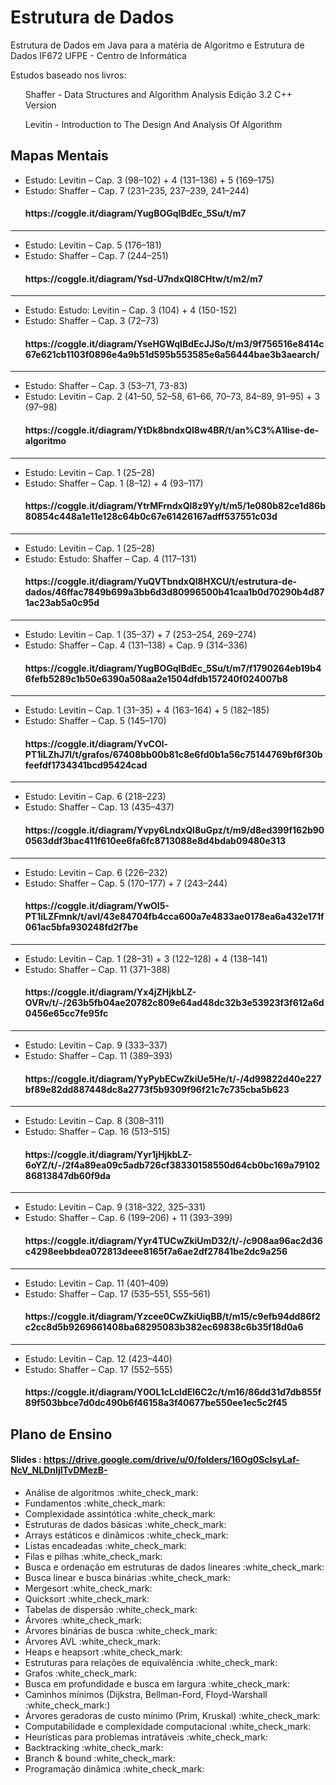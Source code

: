 # Estrutura de Dados
Estrutura de Dados em Java para a matéria de Algoritmo e Estrutura de Dados IF672 UFPE - Centro de Informática

Estudos baseado nos livros: 
<ul> 
 Shaffer - Data Structures and Algorithm Analysis Edição 3.2 C++ Version 
</ul>
<ul>
 Levitin - Introduction to The Design And Analysis Of Algorithm
</ul>

## Mapas Mentais
<ul>
 <li>
  Estudo: Levitin – Cap. 3 (98–102) + 4 (131–136) + 5 (169–175)
 </li>
 <li>
  Estudo: Shaffer – Cap. 7 (231–235, 237–239, 241–244)
 </li>
  <h4>https://coggle.it/diagram/YugBOGqIBdEc_5Su/t/m7</h4>
</ul>

<hr>

<ul>
 <li>
  Estudo: Levitin – Cap. 5 (176–181)
 </li>
 <li>
  Estudo: Shaffer – Cap. 7 (244–251)
 </li>
  <h4>https://coggle.it/diagram/Ysd-U7ndxQl8CHtw/t/m2/m7</h4>
</ul>

<hr>

<ul>
 <li>
  Estudo: Estudo: Levitin – Cap. 3 (104) + 4 (150-152)
 </li>
 <li>
  Estudo: Shaffer – Cap. 3 (72–73)
 </li>
  <h4>https://coggle.it/diagram/YseHGWqIBdEcJJSo/t/m3/9f756516e8414c67e621cb1103f0896e4a9b51d595b553585e6a56444bae3b3aearch/</h4>
</ul>

<hr>

<ul>
 <li>
  Estudo: Shaffer – Cap. 3 (53–71, 73-83)
 </li>
 <li>
  Estudo: Levitin – Cap. 2 (41–50, 52–58, 61–66, 70–73, 84–89, 91–95) + 3 (97–98)
 </li>
  <h4>https://coggle.it/diagram/YtDk8bndxQl8w4BR/t/an%C3%A1lise-de-algoritmo</h4>
</ul>

<hr>

<ul>
 <li>
  Estudo: Levitin – Cap. 1 (25–28)
 </li>
 <li>
  Estudo: Shaffer – Cap. 1 (8–12) + 4 (93–117)
 </li>
  <h4>https://coggle.it/diagram/YtrMFrndxQl8z9Yy/t/m5/1e080b82ce1d86b80854c448a1e11e128c64b0c67e61426167adff537551c03d</h4>
</ul>

<hr>

<ul>
 <li>
  Estudo: Levitin – Cap. 1 (25–28)
 </li>
 <li>
  Estudo: Estudo: Shaffer – Cap. 4 (117–131)
 </li>
  <h4>https://coggle.it/diagram/YuQVTbndxQl8HXCU/t/estrutura-de-dados/46ffac7849b699a3bb6d3d80996500b41caa1b0d70290b4d871ac23ab5a0c95d</h4>
</ul>

<hr>

<ul>
 <li>
  Estudo: Levitin – Cap. 1 (35–37) + 7 (253–254, 269–274)
 </li>
 <li>
  Estudo: Shaffer – Cap. 4 (131–138) + Cap. 9 (314–336)
 </li>
  <h4>https://coggle.it/diagram/YugBOGqIBdEc_5Su/t/m7/f1790264eb19b46fefb5289c1b50e6390a508aa2e1504dfdb157240f024007b8</h4>
</ul>

<hr>

<ul>
 <li>
  Estudo: Levitin – Cap. 1 (31–35) + 4 (163–164) + 5 (182–185)
 </li>
 <li>
  Estudo: Shaffer – Cap. 5 (145–170)
 </li>
  <h4>https://coggle.it/diagram/YvCOl-PT1iLZhJ7l/t/grafos/67408bb00b81c8e6fd0b1a56c75144769bf6f30bfeefdf1734341bcd95424cad</h4>
</ul>

<hr>

<ul>
 <li>Estudo: Levitin – Cap. 6 (218–223)
 </li>
 <li>
  Estudo: Shaffer – Cap. 13 (435–437)
 </li>
  <h4>https://coggle.it/diagram/Yvpy6LndxQl8uGpz/t/m9/d8ed399f162b900563ddf3bac411f610ee6fa6fc8713088e8d4bdab09480e313</h4>
</ul>

<hr>

<ul>
 <li>Estudo: Levitin – Cap. 6 (226–232)
 </li>
 <li>
  Estudo: Shaffer – Cap. 5 (170–177) + 7 (243–244)
 </li>
  <h4>https://coggle.it/diagram/YwOl5-PT1iLZFmnk/t/avl/43e84704fb4cca600a7e4833ae0178ea6a432e171f061ac5bfa930248fd2f7be</h4>
</ul>

<hr>

<ul>
 <li>
  Estudo: Levitin – Cap. 1 (28–31) + 3 (122–128) + 4 (138–141)
 </li>
 <li>
  Estudo: Shaffer – Cap. 11 (371–388)
 </li>
  <h4>https://coggle.it/diagram/Yx4jZHjkbLZ-OVRv/t/-/263b5fb04ae20782c809e64ad48dc32b3e53923f3f612a6d0456e65cc7fe95fc</h4>
</ul>
<hr>

<ul>
 <li>
  Estudo: Levitin – Cap. 9 (333–337)
 </li>
 <li>
  Estudo: Shaffer – Cap. 11 (389–393)
 </li>
  <h4>https://coggle.it/diagram/YyPybECwZkiUe5He/t/-/4d99822d40e227bf89e82dd887448dc8a2773f5b9309f96f21c7c735cba5b623</h4>
</ul>

<hr>

<ul>
 <li>
  Estudo: Levitin – Cap. 8 (308–311)
 </li>
 <li>
  Estudo: Shaffer – Cap. 16 (513–515)
 </li>
  <h4>https://coggle.it/diagram/Yyr1jHjkbLZ-6oYZ/t/-/2f4a89ea09c5adb726cf38330158550d64cb0bc169a7910286813847db60f9da</h4>
</ul>

<hr>

<ul>
 <li>
  Estudo: Levitin – Cap. 9 (318–322, 325–331)
 </li>
 <li>
  Estudo: Shaffer – Cap. 6 (199–206) + 11 (393–399)
 </li>
  <h4>https://coggle.it/diagram/Yyr4TUCwZkiUmD32/t/-/c908aa96ac2d36c4298eebbdea072813deee8165f7a6ae2df27841be2dc9a256</h4>
</ul>

<hr>

<ul>
 <li>
  Estudo: Levitin – Cap. 11 (401–409)
 </li>
 <li>
  Estudo: Shaffer – Cap. 17 (535–551, 555–561)
 </li>
  <h4>https://coggle.it/diagram/Yzcee0CwZkiUiqBB/t/m15/c9efb94dd86f2c2cc8d5b9269661408ba68295083b382ec69838c6b35f18d0a6</h4>
</ul>

<hr>

<ul>
 <li>
  Estudo: Levitin – Cap. 12 (423–440)
 </li>
 <li>
  Estudo: Shaffer – Cap. 17 (552–555)
 </li>
  <h4>https://coggle.it/diagram/Y0OL1cLcldEl6C2c/t/m16/86dd31d7db855f89f503bbce7d0dc490b6f46158a3f40677be550ee1ec5c2f45</h4>
</ul>

## Plano de Ensino
#### Slides : https://drive.google.com/drive/u/0/folders/16Og0ScIsyLaf-NcV_NLDnIjITvDMezB-
<ul>
<li>Análise de algoritmos :white_check_mark:</li>  
<li>Fundamentos :white_check_mark:</li>
<li>Complexidade assintótica :white_check_mark:</li>
<li>Estruturas de dados básicas :white_check_mark:</li>
<li>Arrays estáticos e dinâmicos :white_check_mark:</li>
<li>Listas encadeadas :white_check_mark:</li>
<li>Filas e pilhas :white_check_mark:</li>
<li>Busca e ordenação em estruturas de dados lineares :white_check_mark:</li>
<li>Busca linear e busca binárias :white_check_mark:</li>
<li>Mergesort :white_check_mark:</li>
<li>Quicksort :white_check_mark:</li>
<li>Tabelas de dispersão :white_check_mark:</li>
<li>Árvores :white_check_mark:</li>
<li>Árvores binárias de busca :white_check_mark:</li>
<li>Árvores AVL :white_check_mark:</li>
<li>Heaps e heapsort :white_check_mark:</li>
<li>Estruturas para relações de equivalência :white_check_mark:</li>
<li>Grafos :white_check_mark:</li>
<li>Busca em profundidade e busca em largura :white_check_mark:</li>
<li>Caminhos mínimos (Dijkstra, Bellman-Ford, Floyd-Warshall :white_check_mark:)</li>
<li>Árvores geradoras de custo mínimo (Prim, Kruskal) :white_check_mark:</li>
<li>Computabilidade e complexidade computacional :white_check_mark:</li>
<li>Heurísticas para problemas intratáveis :white_check_mark:</li>
<li>Backtracking :white_check_mark:</li>
<li>Branch & bound :white_check_mark:</li>
<li>Programação dinâmica :white_check_mark:</li>
</ul>
